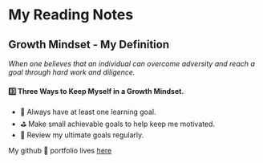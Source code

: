 # My Reading Notes

## Growth Mindset - My Definition

*When one believes that an individual can overcome adversity and reach a goal through hard work and diligence.*

#### 3️⃣ Three Ways to Keep Myself in a Growth Mindset.
* 🥅 Always have at least one learning goal.
* ⛳ Make small achievable goals to help keep me motivated.
* 📙 Review my ultimate goals regularly.

My github 📁 portfolio lives [here](https://github.com/DrOrtizBrewster)
